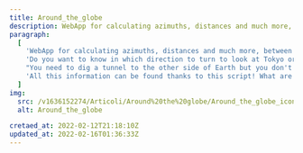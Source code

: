 ```yaml
---
title: Around_the_globe
description: WebApp for calculating azimuths, distances and much more, between geographical locations around the world. Routes around the globe can be very surprising at times. Access the portal and start discovering them yourself!
paragraph:
  [
    'WebApp for calculating azimuths, distances and much more, between geographical locations around the world.<br>',
    'Do you want to know in which direction to turn to look at Tokyo or NewYork?',
    "You need to dig a tunnel to the other side of Earth but you don't know what angle to dig?",
    'All this information can be found thanks to this script! What are you waiting for? <b>Access the portal and start discovering amazing new routes around the globe :)</b>',
  ]
img:
  src: /v1636152274/Articoli/Around%20the%20globe/Around_the_globe_icon.jpg
  alt: Around_the_globe

cretaed_at: 2022-02-12T21:18:10Z
updated_at: 2022-02-16T01:36:33Z
---
```


